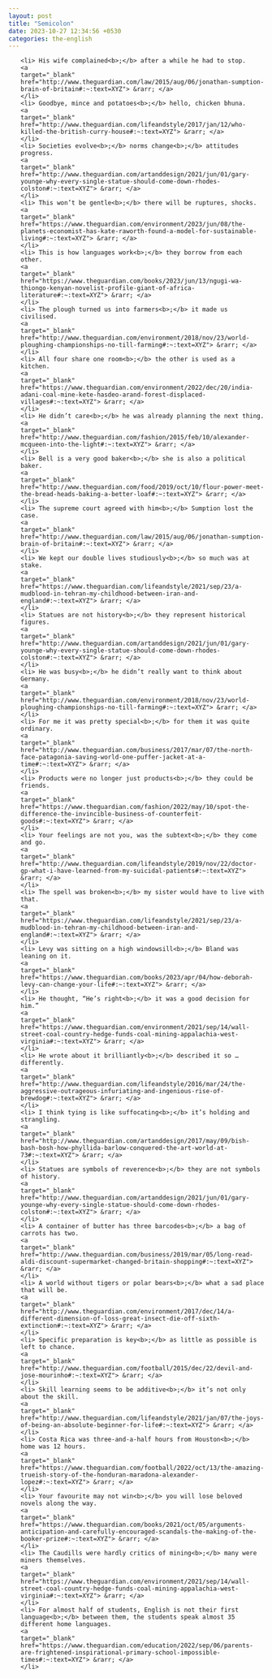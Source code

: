 ```yaml
---
layout: post
title: "Semicolon"
date: 2023-10-27 12:34:56 +0530
categories: the-english
---
```

<ol>

    <li> His wife complained<b>;</b> after a while he had to stop.
    <a 
    target="_blank" 
    href="http://www.theguardian.com/law/2015/aug/06/jonathan-sumption-brain-of-britain#:~:text=XYZ"> &rarr; </a>
    </li>
    <li> Goodbye, mince and potatoes<b>;</b> hello, chicken bhuna.
    <a 
    target="_blank" 
    href="http://www.theguardian.com/lifeandstyle/2017/jan/12/who-killed-the-british-curry-house#:~:text=XYZ"> &rarr; </a>
    </li>
    <li> Societies evolve<b>;</b> norms change<b>;</b> attitudes progress.
    <a 
    target="_blank" 
    href="http://www.theguardian.com/artanddesign/2021/jun/01/gary-younge-why-every-single-statue-should-come-down-rhodes-colston#:~:text=XYZ"> &rarr; </a>
    </li>
    <li> This won’t be gentle<b>;</b> there will be ruptures, shocks.
    <a 
    target="_blank" 
    href="https://www.theguardian.com/environment/2023/jun/08/the-planets-economist-has-kate-raworth-found-a-model-for-sustainable-living#:~:text=XYZ"> &rarr; </a>
    </li>
    <li> This is how languages work<b>;</b> they borrow from each other.
    <a 
    target="_blank" 
    href="https://www.theguardian.com/books/2023/jun/13/ngugi-wa-thiongo-kenyan-novelist-profile-giant-of-africa-literature#:~:text=XYZ"> &rarr; </a>
    </li>
    <li> The plough turned us into farmers<b>;</b> it made us civilised.
    <a 
    target="_blank" 
    href="http://www.theguardian.com/environment/2018/nov/23/world-ploughing-championships-no-till-farming#:~:text=XYZ"> &rarr; </a>
    </li>
    <li> All four share one room<b>;</b> the other is used as a kitchen.
    <a 
    target="_blank" 
    href="https://www.theguardian.com/environment/2022/dec/20/india-adani-coal-mine-kete-hasdeo-arand-forest-displaced-villages#:~:text=XYZ"> &rarr; </a>
    </li>
    <li> He didn’t care<b>;</b> he was already planning the next thing.
    <a 
    target="_blank" 
    href="http://www.theguardian.com/fashion/2015/feb/10/alexander-mcqueen-into-the-light#:~:text=XYZ"> &rarr; </a>
    </li>
    <li> Bell is a very good baker<b>;</b> she is also a political baker.
    <a 
    target="_blank" 
    href="http://www.theguardian.com/food/2019/oct/10/flour-power-meet-the-bread-heads-baking-a-better-loaf#:~:text=XYZ"> &rarr; </a>
    </li>
    <li> The supreme court agreed with him<b>;</b> Sumption lost the case.
    <a 
    target="_blank" 
    href="http://www.theguardian.com/law/2015/aug/06/jonathan-sumption-brain-of-britain#:~:text=XYZ"> &rarr; </a>
    </li>
    <li> We kept our double lives studiously<b>;</b> so much was at stake.
    <a 
    target="_blank" 
    href="https://www.theguardian.com/lifeandstyle/2021/sep/23/a-mudblood-in-tehran-my-childhood-between-iran-and-england#:~:text=XYZ"> &rarr; </a>
    </li>
    <li> Statues are not history<b>;</b> they represent historical figures.
    <a 
    target="_blank" 
    href="http://www.theguardian.com/artanddesign/2021/jun/01/gary-younge-why-every-single-statue-should-come-down-rhodes-colston#:~:text=XYZ"> &rarr; </a>
    </li>
    <li> He was busy<b>;</b> he didn’t really want to think about Germany.
    <a 
    target="_blank" 
    href="http://www.theguardian.com/environment/2018/nov/23/world-ploughing-championships-no-till-farming#:~:text=XYZ"> &rarr; </a>
    </li>
    <li> For me it was pretty special<b>;</b> for them it was quite ordinary.
    <a 
    target="_blank" 
    href="http://www.theguardian.com/business/2017/mar/07/the-north-face-patagonia-saving-world-one-puffer-jacket-at-a-time#:~:text=XYZ"> &rarr; </a>
    </li>
    <li> Products were no longer just products<b>;</b> they could be friends.
    <a 
    target="_blank" 
    href="https://www.theguardian.com/fashion/2022/may/10/spot-the-difference-the-invincible-business-of-counterfeit-goods#:~:text=XYZ"> &rarr; </a>
    </li>
    <li> Your feelings are not you, was the subtext<b>;</b> they come and go.
    <a 
    target="_blank" 
    href="http://www.theguardian.com/lifeandstyle/2019/nov/22/doctor-gp-what-i-have-learned-from-my-suicidal-patients#:~:text=XYZ"> &rarr; </a>
    </li>
    <li> The spell was broken<b>;</b> my sister would have to live with that.
    <a 
    target="_blank" 
    href="https://www.theguardian.com/lifeandstyle/2021/sep/23/a-mudblood-in-tehran-my-childhood-between-iran-and-england#:~:text=XYZ"> &rarr; </a>
    </li>
    <li> Levy was sitting on a high windowsill<b>;</b> Bland was leaning on it.
    <a 
    target="_blank" 
    href="https://www.theguardian.com/books/2023/apr/04/how-deborah-levy-can-change-your-life#:~:text=XYZ"> &rarr; </a>
    </li>
    <li> He thought, “He’s right<b>;</b> it was a good decision for him.”
    <a 
    target="_blank" 
    href="https://www.theguardian.com/environment/2021/sep/14/wall-street-coal-country-hedge-funds-coal-mining-appalachia-west-virginia#:~:text=XYZ"> &rarr; </a>
    </li>
    <li> He wrote about it brilliantly<b>;</b> described it so … differently.
    <a 
    target="_blank" 
    href="http://www.theguardian.com/lifeandstyle/2016/mar/24/the-aggressive-outrageous-infuriating-and-ingenious-rise-of-brewdog#:~:text=XYZ"> &rarr; </a>
    </li>
    <li> I think tying is like suffocating<b>;</b> it’s holding and strangling.
    <a 
    target="_blank" 
    href="http://www.theguardian.com/artanddesign/2017/may/09/bish-bash-bosh-how-phyllida-barlow-conquered-the-art-world-at-73#:~:text=XYZ"> &rarr; </a>
    </li>
    <li> Statues are symbols of reverence<b>;</b> they are not symbols of history.
    <a 
    target="_blank" 
    href="http://www.theguardian.com/artanddesign/2021/jun/01/gary-younge-why-every-single-statue-should-come-down-rhodes-colston#:~:text=XYZ"> &rarr; </a>
    </li>
    <li> A container of butter has three barcodes<b>;</b> a bag of carrots has two.
    <a 
    target="_blank" 
    href="http://www.theguardian.com/business/2019/mar/05/long-read-aldi-discount-supermarket-changed-britain-shopping#:~:text=XYZ"> &rarr; </a>
    </li>
    <li> A world without tigers or polar bears<b>;</b> what a sad place that will be.
    <a 
    target="_blank" 
    href="http://www.theguardian.com/environment/2017/dec/14/a-different-dimension-of-loss-great-insect-die-off-sixth-extinction#:~:text=XYZ"> &rarr; </a>
    </li>
    <li> Specific preparation is key<b>;</b> as little as possible is left to chance.
    <a 
    target="_blank" 
    href="http://www.theguardian.com/football/2015/dec/22/devil-and-jose-mourinho#:~:text=XYZ"> &rarr; </a>
    </li>
    <li> Skill learning seems to be additive<b>;</b> it’s not only about the skill.
    <a 
    target="_blank" 
    href="http://www.theguardian.com/lifeandstyle/2021/jan/07/the-joys-of-being-an-absolute-beginner-for-life#:~:text=XYZ"> &rarr; </a>
    </li>
    <li> Costa Rica was three-and-a-half hours from Houston<b>;</b> home was 12 hours.
    <a 
    target="_blank" 
    href="https://www.theguardian.com/football/2022/oct/13/the-amazing-trueish-story-of-the-honduran-maradona-alexander-lopez#:~:text=XYZ"> &rarr; </a>
    </li>
    <li> Your favourite may not win<b>;</b> you will lose beloved novels along the way.
    <a 
    target="_blank" 
    href="https://www.theguardian.com/books/2021/oct/05/arguments-anticipation-and-carefully-encouraged-scandals-the-making-of-the-booker-prize#:~:text=XYZ"> &rarr; </a>
    </li>
    <li> The Caudills were hardly critics of mining<b>;</b> many were miners themselves.
    <a 
    target="_blank" 
    href="https://www.theguardian.com/environment/2021/sep/14/wall-street-coal-country-hedge-funds-coal-mining-appalachia-west-virginia#:~:text=XYZ"> &rarr; </a>
    </li>
    <li> For almost half of students, English is not their first language<b>;</b> between them, the students speak almost 35 different home languages.
    <a 
    target="_blank" 
    href="https://www.theguardian.com/education/2022/sep/06/parents-are-frightened-inspirational-primary-school-impossible-times#:~:text=XYZ"> &rarr; </a>
    </li>